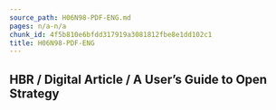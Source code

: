 ```yaml
---
source_path: H06N98-PDF-ENG.md
pages: n/a-n/a
chunk_id: 4f5b810e6bfdd317919a3081812fbe8e1dd102c1
title: H06N98-PDF-ENG
---
```

## HBR / Digital Article / A User’s Guide to Open Strategy
